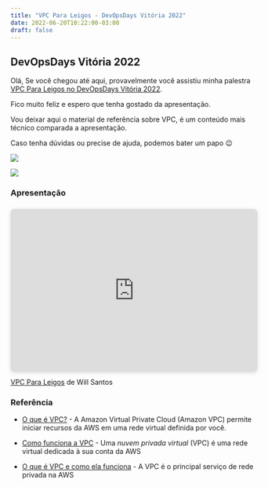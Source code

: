```yaml
---
title: "VPC Para Leigos - DevOpsDays Vitória 2022"
date: 2022-06-20T10:22:00-03:00
draft: false
---
```


## DevOpsDays Vitória 2022

Olá, 
Se você chegou até aqui, provavelmente você assistiu minha palestra [VPC Para Leigos no DevOpsDays Vitória 2022](https://devopsdays.org/events/2022-vitoria/program/will-oliveira).

Fico muito feliz e espero que tenha gostado da apresentação.

Vou deixar aqui o material de referência sobre VPC, é um conteúdo mais técnico comparada a apresentação.

Caso tenha dúvidas ou precise de ajuda, podemos bater um papo :wink:

<a href = "https://twitter.com/willepronto"><img src="https://img.shields.io/badge/Twitter-1DA1F2?style=for-the-badge&logo=twitter&logoColor=white" target="_blank"></a>

  <a href = "mailto:will.santos92@gmail.com"><img src="https://img.shields.io/badge/-Gmail-%23333?style=for-the-badge&logo=gmail&logoColor=white" target="_blank"></a>

### Apresentação
<div style="position: relative; width: 100%; height: 0; padding-top: 56.2500%;
 padding-bottom: 48px; box-shadow: 0 2px 8px 0 rgba(63,69,81,0.16); margin-top: 1.6em; margin-bottom: 0.9em; overflow: hidden;
 border-radius: 8px; will-change: transform;">
  <iframe loading="lazy" style="position: absolute; width: 100%; height: 100%; top: 0; left: 0; border: none; padding: 0;margin: 0;"
    src="https:&#x2F;&#x2F;www.canva.com&#x2F;design&#x2F;DAFDyqlRuY4&#x2F;view?embed" allowfullscreen="allowfullscreen" allow="fullscreen">
  </iframe>
</div>
<a href="https:&#x2F;&#x2F;www.canva.com&#x2F;design&#x2F;DAFDyqlRuY4&#x2F;view?utm_content=DAFDyqlRuY4&amp;utm_campaign=designshare&amp;utm_medium=embeds&amp;utm_source=link" target="_blank" rel="noopener">VPC Para Leigos</a> de Will Santos

### Referência

- [O que é VPC?](https://docs.aws.amazon.com/pt_br/vpc/latest/userguide/what-is-amazon-vpc.html) - A Amazon Virtual Private Cloud (Amazon VPC) permite iniciar recursos da AWS em uma rede virtual definida por você.

- [Como funciona a VPC](https://docs.aws.amazon.com/pt_br/vpc/latest/userguide/how-it-works.html) - Uma _nuvem privada virtual_ (VPC) é uma rede virtual dedicada à sua conta da AWS
  
-  [O que é VPC e como ela funciona](https://www.treinaweb.com.br/blog/o-que-e-vpc-e-como-ela-funciona) - A VPC é o principal serviço de rede privada na AWS

